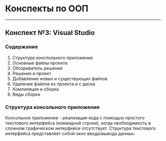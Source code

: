 # Конспекты по ООП
---
## Конспект №3: Visual Studio
### Содержание
1. Структура конспольного приложения
2. Основные файлы проекта
3. Обозреватель решения
4. Решение и проект
5. Добавление новых и существующих файлов
6. Удаление файлов из проекта и с диска
7. Компиляция и сборка
8. Виды сборки

### Структура консольного приложения
Консольное приложение - реализация кода с помощью простого текстового интерфейса (командной строки), когда необходимость в сложном графическом интерфейсе отсутствует. Структура текстового интерфейса представляет собой окно ввода/вывода данных:
